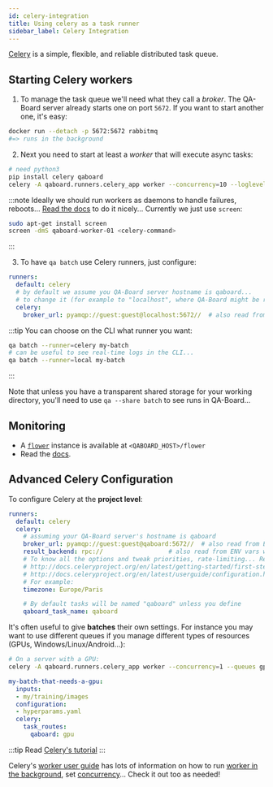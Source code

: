 ```yaml
---
id: celery-integration
title: Using celery as a task runner
sidebar_label: Celery Integration
---
```


[Celery](http://docs.celeryproject.org/en/latest/index.html) is a simple, flexible, and reliable distributed task queue.


## Starting Celery workers
1. To manage the task queue we'll need what they call a *broker*. The QA-Board server already starts one on port `5672`. If you want to start another one, it's easy:

```bash
docker run --detach -p 5672:5672 rabbitmq
#=> runs in the background
```

2. Next you need to start at least a *worker* that will execute async tasks:

```bash
# need python3
pip install celery qaboard
celery -A qaboard.runners.celery_app worker --concurrency=10 --loglevel=info
```

:::note
Ideally we should run workers as daemons to handle failures, reboots... [Read the docs](https://docs.celeryproject.org/en/stable/userguide/daemonizing.html) to do it nicely... Currently we just use `screen`:

```bash
sudo apt-get install screen
screen -dmS qaboard-worker-01 <celery-command>
```

:::

3. To have `qa batch` use Celery runners, just  configure:

```yaml title="qaboard.yaml"
runners:
  default: celery
  # by default we assume you QA-Board server hostname is qaboard...
  # to change it (for example to "localhost", where QA-Board might be running), define:
  celery:
    broker_url: pyamqp://guest:guest@localhost:5672//  # also read from the ENV variable CELERY_BROKER_URL
```

:::tip
You can choose on the CLI what runner you want: 
```bash
qa batch --runner=celery my-batch
# can be useful to see real-time logs in the CLI...
qa batch --runner=local my-batch
```
:::

Note that unless you have a transparent shared storage for your working directory, you'll need to use `qa --share batch` to see runs in QA-Board...

## Monitoring
- A [`flower`](https://flower.readthedocs.io/en/latest/) instance is available at `<QABOARD_HOST>/flower`
- Read the [docs](http://docs.celeryproject.org/en/latest/userguide/monitoring.html).
## Advanced Celery Configuration 
To configure Celery at the **project level**:

```yaml title="qaboard.yaml"
runners:
  default: celery
  celery:
    # assuming your QA-Board server's hostname is qaboard
    broker_url: pyamqp://guest:guest@qaboard:5672//  # also read from ENV vars with CELERY_BROKER_URL
    result_backend: rpc://                  # also read from ENV vars with CELERY_RESULT_BACKEND
    # To know all the options and tweak priorities, rate-limiting... Read:
    # http://docs.celeryproject.org/en/latest/getting-started/first-steps-with-celery.html#configuration
    # http://docs.celeryproject.org/en/latest/userguide/configuration.html#configuration
    # For example:
    timezone: Europe/Paris

    # By default tasks will be named "qaboard" unless you define
    qaboard_task_name: qaboard
```

It's often useful to give **batches** their own settings. For instance you may want to use different queues if you manage different types of resources (GPUs, Windows/Linux/Android...):

```bash
# On a server with a GPU:
celery -A qaboard.runners.celery_app worker --concurrency=1 --queues gpu,large-gpu
```

```yaml {7-9} title="qa/batches.yaml"
my-batch-that-needs-a-gpu:
  inputs:
  - my/training/images
  configuration:
  - hyperparams.yaml
  celery:
    task_routes:
      qaboard: gpu
```

:::tip
Read [Celery's tutorial](http://docs.celeryproject.org/en/latest/getting-started/first-steps-with-celery.html)
:::

Celery's [worker user guide](https://docs.celeryproject.org/en/stable/userguide/workers.html) has lots of information on how to run [worker in the background](https://docs.celeryproject.org/en/stable/userguide/daemonizing.html#daemonizing), set [concurrency](https://docs.celeryproject.org/en/stable/userguide/workers.html#concurrency)... Check it out too as needed!

